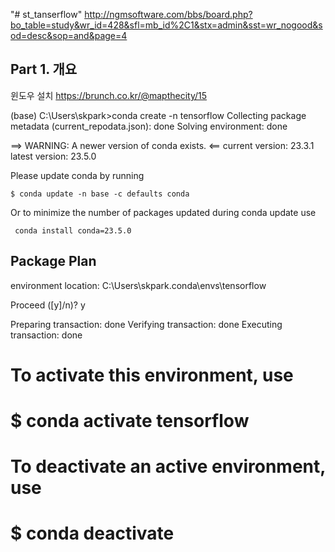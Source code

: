 "# st_tanserflow" 
http://ngmsoftware.com/bbs/board.php?bo_table=study&wr_id=428&sfl=mb_id%2C1&stx=admin&sst=wr_nogood&sod=desc&sop=and&page=4


## Part 1. 개요

윈도우 설치 https://brunch.co.kr/@mapthecity/15 

(base) C:\Users\skpark>conda create -n tensorflow
Collecting package metadata (current_repodata.json): done
Solving environment: done


 

==> WARNING: A newer version of conda exists. <==
  current version: 23.3.1
  latest version: 23.5.0

Please update conda by running

    $ conda update -n base -c defaults conda

Or to minimize the number of packages updated during conda update use

     conda install conda=23.5.0



## Package Plan ##

  environment location: C:\Users\skpark\.conda\envs\tensorflow



Proceed ([y]/n)? y

Preparing transaction: done
Verifying transaction: done
Executing transaction: done
#
# To activate this environment, use
#
#     $ conda activate tensorflow
#
# To deactivate an active environment, use
#
#     $ conda deactivate


